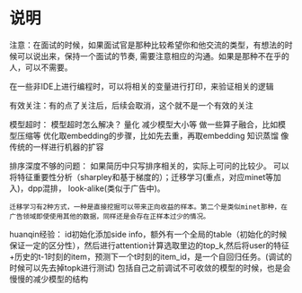 # 说明
注意：在面试的时候，如果面试官是那种比较希望你和他交流的类型，有想法的时候可以说出来，保持一个面试的节奏, 需要注意相应的沟通。如果是那种不在乎的人，可以不需要。


在一些非IDE上进行编程时，可以将相关的变量进行打印，来验证相关的逻辑


有效关注：有的点了关注后，后续会取消，这个就不是一个有效的关注




模型超时： 模型超时怎么解决？
  量化
  减少模型大小等
  做一些算子融合，比如模型压缩等
  优化取embedding的步骤，比如先去重，再取embedding
  知识蒸馏
  像传统的一样进行机器的扩容




排序深度不够的问题：
    如果简历中只写排序相关的，实际上可问的比较少。
    可以将特征重要性分析（sharpley和基于梯度的）；迁移学习(重点，对应minet等加入)，dpp混排， look-alike(类似于广告中)。



    迁移学习有2种方式，一种是直接挖掘可以带来正向收益的样本。第二个是类似minet那种，在广告领域即使使用其他的数据，同样还是会存在正样本过少的情况。



huanqin经验：
    id初始化添加side info，额外有一个全局的table（初始化的时候保证一定的区分性），然后进行attention计算选取里边的top_k,然后将user的特征+历史的t-1时刻的item，预测下一个t时刻的item_id，是一个自回归任务。(调试的时候可以先去掉topk进行测试)
   包括自己之前调试不可收敛的模型的时候，也是会慢慢的减少模型的结构
